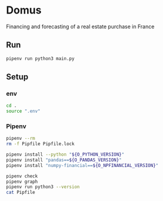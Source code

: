 
Domus
=====
Financing and forecasting of a real estate purchase in France


Run
---
```sh
pipenv run python3 main.py
```

Setup
-----

### env
```sh
cd .
source ".env"
```

### Pipenv
```sh
pipenv --rm
rm -f Pipfile Pipfile.lock
```
```sh
pipenv install --python "${O_PYTHON_VERSION}"
pipenv install "pandas==${O_PANDAS_VERSION}"
pipenv install "numpy-financial==${O_NPFINANCIAL_VERSION}"
```
```sh
pipenv check
pipenv graph
pipenv run python3 --version
cat Pipfile
```